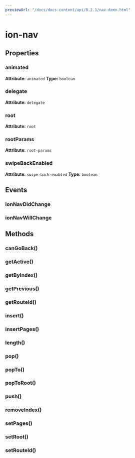 ```yaml
---
previewUrl: "/docs/docs-content/api/0.2.1/nav-demo.html"
---
```

# ion-nav



<h2>Properties</h2> 

<dl>
<dt>
<h3>animated</h3> 
<strong>Attribute:</strong>  <code>animated</code>
<strong>Type:</strong> <code>boolean</code>
</dt>
<dd></dd>

<dt>
<h3>delegate</h3> 
<strong>Attribute:</strong>  <code>delegate</code>
</dt>
<dd></dd>

<dt>
<h3>root</h3> 
<strong>Attribute:</strong>  <code>root</code>
</dt>
<dd></dd>

<dt>
<h3>rootParams</h3> 
<strong>Attribute:</strong>  <code>root-params</code>
</dt>
<dd></dd>

<dt>
<h3>swipeBackEnabled</h3> 
<strong>Attribute:</strong>  <code>swipe-back-enabled</code>
<strong>Type:</strong> <code>boolean</code>
</dt>
<dd></dd>

</dl>


<h2>Events</h2>

<dl><dt>
<h3>ionNavDidChange</h3></dt>
<dd></dd>

<dt>
<h3>ionNavWillChange</h3></dt>
<dd></dd>

</dl>


<h2>Methods</h2>
<dl>

<dt><h3>canGoBack()</h3></dt>
<dd></dd>

<dt><h3>getActive()</h3></dt>
<dd></dd>

<dt><h3>getByIndex()</h3></dt>
<dd></dd>

<dt><h3>getPrevious()</h3></dt>
<dd></dd>

<dt><h3>getRouteId()</h3></dt>
<dd></dd>

<dt><h3>insert()</h3></dt>
<dd></dd>

<dt><h3>insertPages()</h3></dt>
<dd></dd>

<dt><h3>length()</h3></dt>
<dd></dd>

<dt><h3>pop()</h3></dt>
<dd></dd>

<dt><h3>popTo()</h3></dt>
<dd></dd>

<dt><h3>popToRoot()</h3></dt>
<dd></dd>

<dt><h3>push()</h3></dt>
<dd></dd>

<dt><h3>removeIndex()</h3></dt>
<dd></dd>

<dt><h3>setPages()</h3></dt>
<dd></dd>

<dt><h3>setRoot()</h3></dt>
<dd></dd>

<dt><h3>setRouteId()</h3></dt>
<dd></dd>

</dl>


